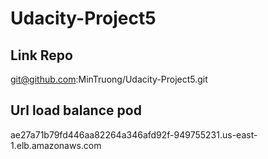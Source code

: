 # Udacity-Project5

## Link Repo
git@github.com:MinTruong/Udacity-Project5.git

## Url load balance pod
ae27a71b79fd446aa82264a346afd92f-949755231.us-east-1.elb.amazonaws.com